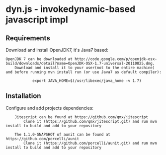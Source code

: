 # dyn.js - invokedynamic-based javascript impl

Requirements
------------

Download and install OpenJDK7, it's Java7 based:

    OpenJDK 7 can be downloaded at http://code.google.com/p/openjdk-osx-build/downloads/detail?name=OpenJDK-OSX-1.7-universal-20110825.dmg.
		Download and install it to your user(not to the entire machine) and before running mvn install run (or use Java7 as default compiler):
		
		 		export JAVA_HOME=$(/usr/libexec/java_home -v 1.7)
		
Installation
------------

Configure and add projects dependencies:

		Jitescript can be found at https://github.com/qmx/jitescript
			Clone it (https://github.com/qmx/jitescript.git) and run mvn install to build and add to your repository

		The 1.1.0-SNAPSHOT of aunit can be found at https://github.com/porcelli/aunit
			Clone it (https://github.com/porcelli/aunit.git) and run mvn install to build and add to your repository